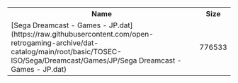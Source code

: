 <table>
<tr><th>Name</th><th>Size</th></tr>
<tr><td>[Sega Dreamcast - Games - JP.dat](https://raw.githubusercontent.com/open-retrogaming-archive/dat-catalog/main/root/basic/TOSEC-ISO/Sega/Dreamcast/Games/JP/Sega Dreamcast - Games - JP.dat)</td><td>776533</td></tr>
</table>

